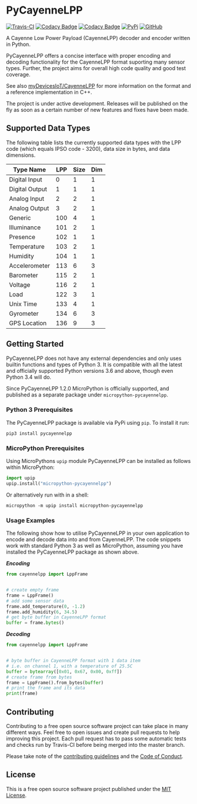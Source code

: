 # PyCayenneLPP

[![Travis-CI](https://travis-ci.com/smlng/pycayennelpp.svg?branch=master)](https://travis-ci.com/smlng/pycayennelpp)
[![Codacy Badge](https://app.codacy.com/project/badge/Grade/a47d55068ce348c2a83497d2ab5f07bf)](https://www.codacy.com/gh/smlng/pycayennelpp/dashboard?utm_source=github.com&amp;utm_medium=referral&amp;utm_content=smlng/pycayennelpp&amp;utm_campaign=Badge_Grade)
[![Codacy Badge](https://app.codacy.com/project/badge/Coverage/a47d55068ce348c2a83497d2ab5f07bf)](https://www.codacy.com/gh/smlng/pycayennelpp/dashboard?utm_source=github.com&utm_medium=referral&utm_content=smlng/pycayennelpp&utm_campaign=Badge_Coverage)
[![PyPi](https://badge.fury.io/py/pycayennelpp.svg)](https://badge.fury.io/py/pycayennelpp)
[![GitHub](https://img.shields.io/badge/License-MIT-blue.svg)](https://github.com/smlng/pycayennelpp/blob/master/LICENSE)

A Cayenne Low Power Payload (CayenneLPP) decoder and encoder written in Python.

PyCayenneLPP offers a concise interface with proper encoding and decoding
functionality for the CayenneLPP format suporting many sensor types. Further, 
the project aims for overall high code quality and good test coverage.

See also [myDevicesIoT/CayenneLPP](https://github.com/myDevicesIoT/CayenneLPP)
for more information on the format and a reference implementation in C++.

The project is under active development. Releases will be published on the
fly as soon as a certain number of new features and fixes have been made.

## Supported Data Types

The following table lists the currently supported data types with the LPP code
(which equals IPSO code - 3200), data size in bytes, and data dimensions.

| Type Name      | LPP | Size | Dim |
|----------------|-----|------|-----|
| Digital Input  |   0 |    1 |   1 |
| Digital Output |   1 |    1 |   1 |
| Analog Input   |   2 |    2 |   1 |
| Analog Output  |   3 |    2 |   1 |
| Generic        | 100 |    4 |   1 |
| Illuminance    | 101 |    2 |   1 |
| Presence       | 102 |    1 |   1 |
| Temperature    | 103 |    2 |   1 |
| Humidity       | 104 |    1 |   1 |
| Accelerometer  | 113 |    6 |   3 |
| Barometer      | 115 |    2 |   1 |
| Voltage        | 116 |    2 |   1 |
| Load           | 122 |    3 |   1 |
| Unix Time      | 133 |    4 |   1 |
| Gyrometer      | 134 |    6 |   3 |
| GPS Location   | 136 |    9 |   3 |

## Getting Started

PyCayenneLPP does not have any external dependencies and only uses builtin
functions and types of Python 3. It is compatible with all the latest and 
officially supported Python versions 3.6 and above, though even Python 3.4 
will do.

Since PyCayenneLPP 1.2.0 MicroPython is officially supported, and published 
as a separate package under `micropython-pycayennelpp`.

### Python 3 Prerequisites

The PyCayenneLPP package is available via PyPi using `pip`. To install it run:

```Shell
pip3 install pycayennelpp
```

### MicroPython Prerequisites

Using MicroPythons `upip` module PyCayenneLPP can be installed as follows
within MicroPython:

```Python
import upip
upip.install("micropython-pycayennelpp")
```

Or alternatively run with in a shell:

```Shell
micropython -m upip install micropython-pycayennelpp
```

### Usage Examples

The following show how to utilise PyCayenneLPP in your own application
to encode and decode data into and from CayenneLPP. The code snippets
work with standard Python 3 as well as MicroPython, assuming you have
installed the PyCayenneLPP package as shown above.

***Encoding***

```Python
from cayennelpp import LppFrame


# create empty frame
frame = LppFrame()
# add some sensor data
frame.add_temperature(0, -1.2)
frame.add_humidity(6, 34.5)
# get byte buffer in CayenneLPP format
buffer = frame.bytes()
```

***Decoding***

```Python
from cayennelpp import LppFrame


# byte buffer in CayenneLPP format with 1 data item
# i.e. on channel 1, with a temperature of 25.5C
buffer = bytearray([0x01, 0x67, 0x00, 0xff])
# create frame from bytes
frame = LppFrame().from_bytes(buffer)
# print the frame and its data
print(frame)
```

## Contributing

Contributing to a free open source software project can take place in many
different ways. Feel free to open issues and create pull requests to help
improving this project. Each pull request has to pass some automatic tests and
checks run by Travis-CI before being merged into the master branch.

Please take note of the [contributing guidelines](CONTRIBUTING.md) and the
[Code of Conduct](CODE_OF_CONDUCT.md).

## License

This is a free open source software project published under the [MIT License](LICENSE).
